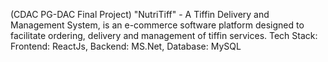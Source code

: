 (CDAC PG-DAC Final Project)
"NutriTiff" - A Tiffin Delivery and Management System, is an e-commerce software platform designed to facilitate ordering, delivery and management of tiffin services.
Tech Stack: Frontend: ReactJs, Backend: MS.Net, Database: MySQL
